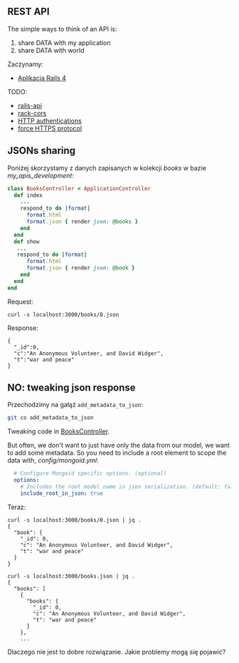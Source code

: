 ## REST API

The simple ways to think of an API is:

1. share DATA with my application
1. share DATA with world

Zaczynamy:

* [Aplikacja Rails 4](Rails4+Mongoid_App.md)

TODO:

* [rails-api](https://github.com/rails-api/rails-api)
* [rack-cors](https://github.com/cyu/rack-cors)
* [HTTP authentications](http://guides.rubyonrails.org/action_controller_overview.html#http-authentications)
* [force HTTPS protocol](http://guides.rubyonrails.org/action_controller_overview.html#force-https-protocol)


## JSONs sharing

Poniżej skorzystamy z danych zapisanych w kolekcji
*books* w bazie *my_apis_development*:

```ruby
class BooksController < ApplicationController
  def index
    ...
    respond_to do |format|
      format.html
      format.json { render json: @books }
    end
  end
  def show
   ...
   respond_to do |format|
      format.html
      format.json { render json: @book }
    end
  end
end
```

Request:
```
curl -s localhost:3000/books/8.json
```
Response:
```
{
  "_id":0,
  "c":"An Anonymous Volunteer, and David Widger",
  "t":"war and peace"
}
```

## NO: tweaking json response

Przechodzimy na gałąź `add_metadata_to_json`:

```sh
git co add_metadata_to_json
```

Tweaking code in [BooksController](app/controllers/books_controller.rb).

But often, we don't want to just have only the data from our model, we
want to add some metadata. So you need to include a root element to
scope the data with, *config/mongoid.yml*:

```yaml
  # Configure Mongoid specific options. (optional)
  options:
    # Includes the root model name in json serialization. (default: false)
    include_root_in_json: true
```
Teraz:

```
curl -s localhost:3000/books/0.json | jq .
{
  "book": {
    "_id": 0,
    "c": "An Anonymous Volunteer, and David Widger",
    "t": "war and peace"
  }
}

curl -s localhost:3000/books.json | jq .
{
  "books": [
    {
      "books": {
        "_id": 0,
        "c": "An Anonymous Volunteer, and David Widger",
        "t": "war and peace"
      }
    },
    ...
```

Dlaczego nie jest to dobre rozwiązanie.
Jakie problemy mogą się pojawić?

